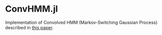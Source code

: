 # ConvHMM.jl
Implementation of Convolved HMM (Markov-Switching Gaussian Process) described in [this paper](https://arxiv.org/abs/1710.06613).
